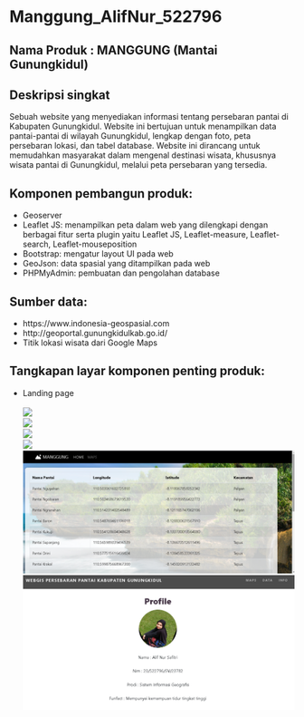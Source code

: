 # Manggung_AlifNur_522796

<h2>Nama Produk : MANGGUNG (Mantai Gunungkidul)</h2>

<h2>Deskripsi singkat</h2>
Sebuah website yang menyediakan informasi tentang persebaran pantai di Kabupaten Gunungkidul. Website ini bertujuan untuk menampilkan data pantai-pantai di wilayah Gunungkidul, lengkap dengan foto, peta persebaran lokasi, dan tabel database.
Website ini dirancang untuk memudahkan masyarakat dalam mengenal destinasi wisata, khususnya wisata pantai di Gunungkidul, melalui peta persebaran yang tersedia.


<h2>Komponen pembangun produk: </h2>
<ul>
<li>Geoserver
</li>
<li>Leaflet JS: menampilkan peta dalam web yang dilengkapi dengan berbagai fitur serta plugin yaitu Leaflet JS, Leaflet-measure, Leaflet-search, Leaflet-mouseposition
</li>
<li>Bootstrap: mengatur layout UI pada web</li>
<li>GeoJson: data spasial yang ditampilkan pada web</li>
<li>PHPMyAdmin: pembuatan dan pengolahan database</li>
</ul>

<h2>Sumber data:</h2>
<ul>
<li> https://www.indonesia-geospasial.com</li>
<li>http://geoportal.gunungkidulkab.go.id/</li>
<li>Titik lokasi wisata dari Google Maps</li>
</ul>

<h2>Tangkapan layar komponen penting produk:</h2>
<ul>
  <li>Landing page</li><br><img src = "Header.jpg" width = "500"><br>
  <img src = "landing.png" width = "500"><br>
  <img src = "assets/landing1.png" width = "500"><br>
   <img src = "maps page.png" width = "500"><br>
   <img src = "database page.png" width = "500"><br>
<img src = "info pembuat.png" width = "500"><br>
</ul>
